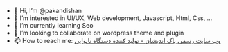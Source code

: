 - 👋 Hi, I’m @pakandishan
- 👀 I’m interested in UI/UX, Web development, Javascript, Html, Css, ...
- 🌱 I’m currently learning Seo
- 💞️ I’m looking to collaborate on wordpress theme and plugin
- 📫 How to reach me: [وب سایت رسمی پاک اندیشان - تولید کننده دستگاه نانوایی](https://pakandishan.com)

<!---
pakandishan/pakandishan is a ✨ special ✨ repository because its `README.md` (this file) appears on your GitHub profile.
You can click the Preview link to take a look at your changes.
--->
